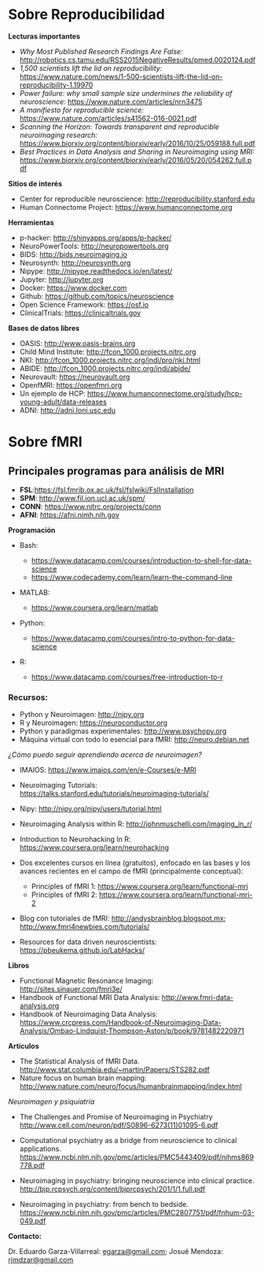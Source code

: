 # Sobre Reproducibilidad

**Lecturas importantes**

* *Why Most Published Research Findings Are False:* http://robotics.cs.tamu.edu/RSS2015NegativeResults/pmed.0020124.pdf
* *1,500 scientists lift the lid on reproducibility:* https://www.nature.com/news/1-500-scientists-lift-the-lid-on-reproducibility-1.19970
* *Power failure: why small sample size undermines the reliability of neuroscience:* https://www.nature.com/articles/nrn3475
* *A manifiesto for reproducible science:* https://www.nature.com/articles/s41562-016-0021.pdf
* *Scanning the Horizon: Towards transparent and reproducible neuroimaging research:* https://www.biorxiv.org/content/biorxiv/early/2016/10/25/059188.full.pdf
* *Best Practices in Data Analysis and Sharing in Neuroimaging using MRI:* https://www.biorxiv.org/content/biorxiv/early/2016/05/20/054262.full.pdf

**Sitios de interés**

* Center for reproducible neuroscience: http://reproducibility.stanford.edu
* Human Connectome Project: https://www.humanconnectome.org

**Herramientas**
* p-hacker: http://shinyapps.org/apps/p-hacker/
* NeuroPowerTools: http://neuropowertools.org
* BIDS: http://bids.neuroimaging.io
* Neurosynth: http://neurosynth.org
* Nipype: http://nipype.readthedocs.io/en/latest/
* Jupyter: http://jupyter.org
* Docker: https://www.docker.com
* Github: https://github.com/topics/neuroscience
* Open Science Framework: https://osf.io
* ClinicalTrials: https://clinicaltrials.gov


**Bases de datos libres**

* OASIS: http://www.oasis-brains.org
* Child Mind Institute: http://fcon_1000.projects.nitrc.org
* NKI: http://fcon_1000.projects.nitrc.org/indi/pro/nki.html
* ABIDE: http://fcon_1000.projects.nitrc.org/indi/abide/
* Neurovault: https://neurovault.org
* OpenfMRI: https://openfmri.org
* Un ejemplo de HCP: https://www.humanconnectome.org/study/hcp-young-adult/data-releases
* ADNI: http://adni.loni.usc.edu


# Sobre fMRI

## Principales programas para análisis de MRI

* **FSL**:https://fsl.fmrib.ox.ac.uk/fsl/fslwiki/FslInstallation
* **SPM**: http://www.fil.ion.ucl.ac.uk/spm/
* **CONN**: https://www.nitrc.org/projects/conn
* **AFNI**: https://afni.nimh.nih.gov

**Programación**

* Bash:
    * https://www.datacamp.com/courses/introduction-to-shell-for-data-science
    * https://www.codecademy.com/learn/learn-the-command-line
 
 * MATLAB:
    * https://www.coursera.org/learn/matlab
 
 * Python:
    * https://www.datacamp.com/courses/intro-to-python-for-data-science
    
 * R:
    * https://www.datacamp.com/courses/free-introduction-to-r

### Recursos:

* Python y Neuroimagen: http://nipy.org
* R y Neuroimagen: https://neuroconductor.org
* Python y paradigmas experimentales: http://www.psychopy.org
* Máquina virtual con todo lo esencial para fMRI: http://neuro.debian.net

*¿Cómo puedo seguir aprendiendo acerca de neuroimagen?*

* IMAIOS: https://www.imaios.com/en/e-Courses/e-MRI
* Neuroimaging Tutorials: https://talks.stanford.edu/tutorials/neuroimaging-tutorials/
* Nipy: http://nipy.org/nipy/users/tutorial.html
* Neuroimaging Analysis within R: http://johnmuschelli.com/imaging_in_r/
* Introduction to Neurohacking In R: https://www.coursera.org/learn/neurohacking

* Dos excelentes cursos en línea (gratuitos), enfocado en las bases y los avances recientes en el campo de fMRI (principalmente conceptual):

    * Principles of fMRI 1: https://www.coursera.org/learn/functional-mri
    * Principles of fMRI 2: https://www.coursera.org/learn/functional-mri-2

* Blog con tutoriales de fMRI: http://andysbrainblog.blogspot.mx; http://www.fmri4newbies.com/tutorials/
* Resources for data driven neuroscientists: https://pbeukema.github.io/LabHacks/

**Libros**

* Functional Magnetic Resonance Imaging: http://sites.sinauer.com/fmri3e/
* Handbook of Functional MRI Data Analysis: http://www.fmri-data-analysis.org
* Handbook of Neuroimaging Data Analysis: https://www.crcpress.com/Handbook-of-Neuroimaging-Data-Analysis/Ombao-Lindquist-Thompson-Aston/p/book/9781482220971

**Artículos**

* The Statistical Analysis of fMRI Data. http://www.stat.columbia.edu/~martin/Papers/STS282.pdf
* Nature focus on human brain mapping: http://www.nature.com/neuro/focus/humanbrainmapping/index.html

*Neuroimagen y psiquiatría*

* The Challenges and Promise of Neuroimaging in Psychiatry
http://www.cell.com/neuron/pdf/S0896-6273(11)01095-6.pdf

* Computational psychiatry as a bridge from neuroscience to clinical applications. https://www.ncbi.nlm.nih.gov/pmc/articles/PMC5443409/pdf/nihms869778.pdf

* Neuroimaging in psychiatry: bringing neuroscience into clinical practice. http://bjp.rcpsych.org/content/bjprcpsych/201/1/1.full.pdf

* Neuroimaging in psychiatry: from bench to bedside.
https://www.ncbi.nlm.nih.gov/pmc/articles/PMC2807751/pdf/fnhum-03-049.pdf

**Contacto:**

Dr. Eduardo Garza-Villarreal: egarza@gmail.com; Josué Mendoza: rjmdzar@gmail.com
